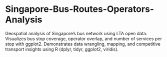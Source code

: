 # Singapore-Bus-Routes-Operators-Analysis
Geospatial analysis of Singapore’s bus network using LTA open data. Visualizes bus stop coverage, operator overlap, and number of services per stop with ggplot2. Demonstrates data wrangling, mapping, and competitive transport insights using R (dplyr, tidyr, ggplot2, viridis).
